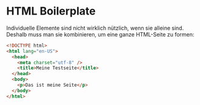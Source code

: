 # HTML Boilerplate

<show-structure depth="2" />

Individuelle Elemente sind nicht wirklich nützlich, wenn sie alleine sind. Deshalb muss man sie kombinieren, um eine ganze HTML-Seite zu formen:

```HTML
<!DOCTYPE html>
<html lang="en-US">
  <head>
    <meta charset="utf-8" />
    <title>Meine Testseite</title>
  </head>
  <body>
    <p>Das ist meine Seite</p>
  </body>
</html>
```
